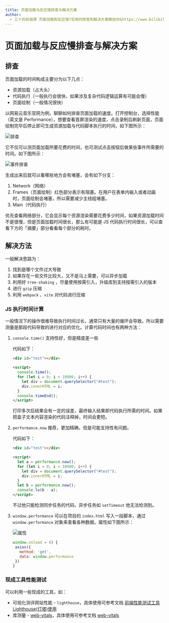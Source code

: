 ```yaml
---
title: 页面加载与反应慢排查与解决方案
author:
  - 三十的前端课 页面加载和反应慢?实用的排查和解决方案教给你&https://www.bilibili.com/video/BV16j411877x/
---
```


# 页面加载与反应慢排查与解决方案

## 排查

页面加载的时间构成主要分为以下几点：

- 资源加载（占大头）
- 代码执行（一般执行会很快，如果涉及复杂代码逻辑运算有可能会慢）
- 页面绘制（一般情况很快）

以网易云音乐官网为例，聊聊如何排查页面加载的速度。打开控制台，选择性能（英文是 Performance），想要查看首屏渲染的速度，点击录制后刷新页面，页面绘制完毕后停止即可生成资源加载与代码脚本执行的时间，如下图所示：

![排查](https://pic.imgdb.cn/item/652fc6afc458853aef66f857.gif)

它不仅可以测页面加载所要花费的时间，也可测试点击按钮后做某些事件所需要的时间。如下图所示：

![事件排查](https://pic.imgdb.cn/item/652fc9b8c458853aef70a6c0.gif)

生成出来后就可以看哪些地方会有堵塞，会有如下分支：

1. Network（网络）
2. Frames（页面绘制）红色部分表示有阻塞。在用户在表单内输入或者动画时，页面绘制会堵塞，所以需要减少主线程堵塞。
3. Main（代码执行）

优先查看网络部分，它会显示每个资源渲染需要花费多少时间，如果资源加载时间不是很慢，但是页面加载时间很长，那么有可能是 JS 代码执行时间很长，可以查看下方的「摘要」部分看看每个部分的耗时。

## 解决方法

一般解决思路为：

1. 找到是哪个文件过大导致
2. 如果存在一些文件比较大，又不是马上需要，可以异步加载
3. 利用好 `tree-shaking` ，尽量使用按需引入，升级库到支持按需引入的版本
4. 进行 `gzip` 压缩
5. 利用 `webpack` 、`vite` 对代码进行压缩

### JS 执行时间计算

一般情况下的操作很难导致<word text="JavaScript"/>执行时间过长，通常只有大量的循环会导致。所以需要测量是那段代码导致的进行对应的优化。计算代码时间也有两种方法：

1. `console.time()` 支持性好，但是精度差一些

   代码如下：

   ```html
   <div id="test"></div>

   <script>
     console.time();
     for (let i = 0; i < 10000; i++) {
       let div = document.querySelector("#test");
       div.innerHTML = i;
     }
     console.timeEnd();
   </script>
   ```

   打印多次后结果会有一定的误差，最终输入结果即代码执行所需的时间。如果把盒子文本内容渲染的代码注释掉，时间会更短。

2. `performance.now` 推荐，更加精确，但是可能支持性有问题。

   代码如下：

   ```html
   <div id="test"></div>

   <script>
     let a = performance.now();
     for (let i = 0; i < 10000; i++) {
       let div = document.querySelector("#test");
       div.innerHTML = i;
     }
     let b = performance.now();
     console.lo(b - a);
   </script>
   ```

   不过他只能检测同步任务的代码，异步任务如 `setTimeout` 他无法检测到。

3. `window.performance` 可以在项目的 `index.html` 写入一段脚本，通过 `window.performance` 对象来查看各种数据。属性如下图所示：

   ![属性](https://pic.imgdb.cn/item/652fdc35c458853aefb29721.jpg)

   ```js
   window.onload = () {
    axios({
      method: 'get',
      data: window.performance
    })
   }
   ```

### 现成工具性能测试

可以利用一些现成的工具，如：

- 可视化测评网站性能 - `lighthouse`，具体使用可参考文档 [前端性能测试工具 Lighthouse(灯塔)使用](https://juejin.cn/post/7220230543005253691)
- <word text="JavaScript"/>库测量 - [web-vitals](https://www.npmjs.com/package/web-vitals)，具体使用可参考文档 [web-vitals](https://web.developers.google.cn/articles/vitals?hl=zh-cn)

